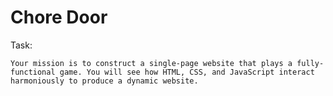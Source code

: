 # Chore Door

Task: 
  
    Your mission is to construct a single-page website that plays a fully-functional game. You will see how HTML, CSS, and JavaScript interact harmoniously to produce a dynamic website.
